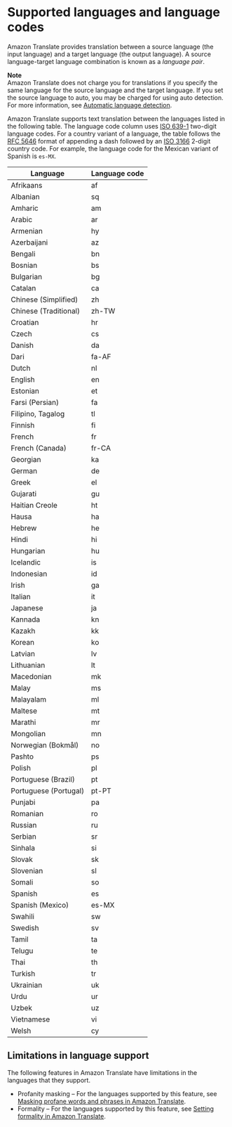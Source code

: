 # Supported languages and language codes<a name="what-is-languages"></a>

Amazon Translate provides translation between a source language \(the input language\) and a target language \(the output language\)\. A source language\-target language combination is known as a *language pair*\.

**Note**  
Amazon Translate does not charge you for translations if you specify the same language for the source language and the target language\. If you set the source language to auto, you may be charged for using auto detection\. For more information, see [Automatic language detection](how-it-works.md#how-to-auto)\.

Amazon Translate supports text translation between the languages listed in the following table\. The language code column uses [ ISO 639\-1]( https://www.loc.gov/standards/iso639-2/php/code_list.php) two\-digit language codes\. For a country variant of a language, the table follows the [RFC 5646](https://www.rfc-editor.org/rfc/rfc5646.html) format of appending a dash followed by an [ISO 3166](https://en.wikipedia.org/wiki/List_of_ISO_3166_country_codes) 2\-digit country code\. For example, the language code for the Mexican variant of Spanish is `es-MX`\.


| Language | Language code | 
| --- | --- | 
| Afrikaans | af | 
| Albanian | sq | 
| Amharic | am | 
| Arabic | ar | 
| Armenian | hy | 
| Azerbaijani | az | 
| Bengali | bn | 
| Bosnian | bs | 
| Bulgarian | bg | 
| Catalan | ca | 
| Chinese \(Simplified\) | zh | 
| Chinese \(Traditional\) | zh\-TW | 
| Croatian | hr | 
| Czech | cs | 
| Danish | da | 
| Dari | fa\-AF | 
| Dutch | nl | 
| English | en | 
| Estonian | et | 
| Farsi \(Persian\) | fa | 
| Filipino, Tagalog | tl | 
| Finnish | fi | 
| French | fr | 
| French \(Canada\) | fr\-CA | 
| Georgian | ka | 
| German | de | 
| Greek | el | 
| Gujarati | gu | 
| Haitian Creole | ht | 
| Hausa | ha | 
| Hebrew | he | 
| Hindi | hi | 
| Hungarian | hu | 
| Icelandic | is | 
| Indonesian | id | 
| Irish | ga | 
| Italian | it | 
| Japanese | ja | 
| Kannada | kn | 
| Kazakh | kk | 
| Korean | ko | 
| Latvian | lv | 
| Lithuanian | lt | 
| Macedonian | mk | 
| Malay | ms | 
| Malayalam | ml | 
| Maltese | mt | 
| Marathi | mr | 
| Mongolian | mn | 
| Norwegian \(Bokmål\) | no | 
| Pashto | ps | 
| Polish | pl | 
| Portuguese \(Brazil\) | pt | 
| Portuguese \(Portugal\) | pt\-PT | 
| Punjabi | pa | 
| Romanian | ro | 
| Russian | ru | 
| Serbian | sr | 
| Sinhala | si | 
| Slovak | sk | 
| Slovenian | sl | 
| Somali | so | 
| Spanish | es | 
| Spanish \(Mexico\) | es\-MX | 
| Swahili | sw | 
| Swedish | sv | 
| Tamil | ta | 
| Telugu | te | 
| Thai | th | 
| Turkish | tr | 
| Ukrainian | uk | 
| Urdu | ur | 
| Uzbek | uz | 
| Vietnamese | vi | 
| Welsh | cy | 

## Limitations in language support<a name="what-is-languages-by-feature"></a>

The following features in Amazon Translate have limitations in the languages that they support\.
+ Profanity masking – For the languages supported by this feature, see [Masking profane words and phrases in Amazon Translate](customizing-translations-profanity.md)\.
+ Formality – For the languages supported by this feature, see [Setting formality in Amazon Translate](customizing-translations-formality.md)\.